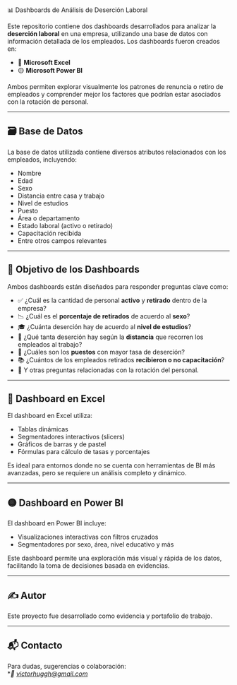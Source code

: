  📊 Dashboards de Análisis de Deserción Laboral

Este repositorio contiene dos dashboards desarrollados para analizar la **deserción laboral** en una empresa, utilizando una base de datos con información detallada de los empleados. Los dashboards fueron creados en:

- 📘 **Microsoft Excel**  
- 🟡 **Microsoft Power BI**

Ambos permiten explorar visualmente los patrones de renuncia o retiro de empleados y comprender mejor los factores que podrían estar asociados con la rotación de personal.

---

## 🗃️ Base de Datos

La base de datos utilizada contiene diversos atributos relacionados con los empleados, incluyendo:

- Nombre
- Edad
- Sexo
- Distancia entre casa y trabajo
- Nivel de estudios
- Puesto
- Área o departamento
- Estado laboral (activo o retirado)
- Capacitación recibida
- Entre otros campos relevantes

---

## 🎯 Objetivo de los Dashboards

Ambos dashboards están diseñados para responder preguntas clave como:

- ✅ ¿Cuál es la cantidad de personal **activo** y **retirado** dentro de la empresa?
- 📉 ¿Cuál es el **porcentaje de retirados** de acuerdo al **sexo**?
- 🎓 ¿Cuánta deserción hay de acuerdo al **nivel de estudios**?
- 🚗 ¿Qué tanta deserción hay según la **distancia** que recorren los empleados al trabajo?
- 👥 ¿Cuáles son los **puestos** con mayor tasa de deserción?
- 📚 ¿Cuántos de los empleados retirados **recibieron o no capacitación**?
- 🔎 Y otras preguntas relacionadas con la rotación del personal.

---

## 📘 Dashboard en Excel

El dashboard en Excel utiliza:

- Tablas dinámicas
- Segmentadores interactivos (slicers)
- Gráficos de barras y de pastel
- Fórmulas para cálculo de tasas y porcentajes

Es ideal para entornos donde no se cuenta con herramientas de BI más avanzadas, pero se requiere un análisis completo y dinámico.

---

## 🟡 Dashboard en Power BI

El dashboard en Power BI incluye:

- Visualizaciones interactivas con filtros cruzados
- Segmentadores por sexo, área, nivel educativo y más

Este dashboard permite una exploración más visual y rápida de los datos, facilitando la toma de decisiones basada en evidencias.

---
## ✍️ Autor

Este proyecto fue desarrollado como evidencia y portafolio de trabajo.

---

## 📬 Contacto

Para dudas, sugerencias o colaboración:  
**📧 victorhuggh@gmail.com*
